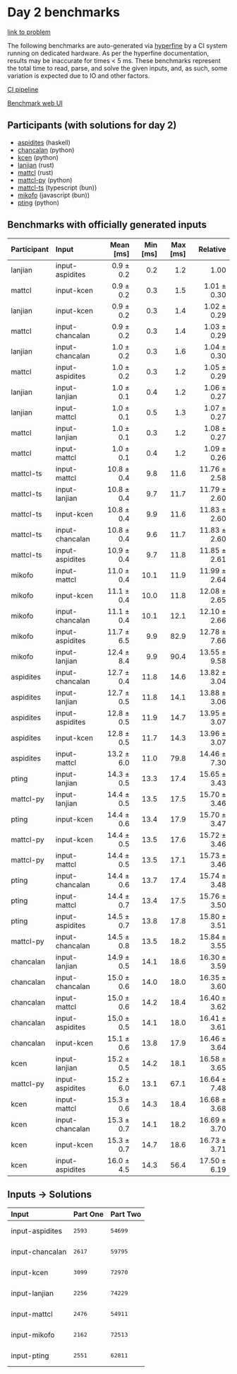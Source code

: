 # Day 2 benchmarks

[link to problem](https://adventofcode.com/2023/day/2)

The following benchmarks are auto-generated via
[hyperfine](https://github.com/sharkdp/hyperfine) by a CI system running on
dedicated hardware. As per the hyperfine documentation, results may be
inaccurate for times < 5 ms. These benchmarks represent the total time to read,
parse, and solve the given inputs, and, as such, some variation is expected due
to IO and other factors.

[CI pipeline](http://ci.papercode.net:8080/teams/main/pipelines/aoc2023)

[Benchmark web UI](https://aoc.ancalagon.black)


## Participants (with solutions for day 2)

- [aspidites](https://github.com/aspidites/aoc2023) (haskell)
- [chancalan](https://github.com/chancalan/aoc2023) (python)
- [kcen](https://github.com/kcen/aoc2023) (python)
- [lanjian](https://github.com/lanjian/aoc-2023) (rust)
- [mattcl](https://github.com/mattcl/aoc2023) (rust)
- [mattcl-py](https://github.com/mattcl/aoc2023-py) (python)
- [mattcl-ts](https://github.com/mattcl/aoc2023-js) (typescript (bun))
- [mikofo](https://github.com/mikofo/advent-of-code-2023) (javascript (bun))
- [pting](https://github.com/pting/aoc2023) (python)


## Benchmarks with officially generated inputs

| Participant | Input | Mean [ms] | Min [ms] | Max [ms] | Relative |
|:---|:---|---:|---:|---:|---:|
| lanjian | input-aspidites | 0.9 ± 0.2 | 0.2 | 1.2 | 1.00 |
| mattcl | input-kcen | 0.9 ± 0.2 | 0.3 | 1.5 | 1.01 ± 0.30 |
| lanjian | input-kcen | 0.9 ± 0.2 | 0.3 | 1.4 | 1.02 ± 0.29 |
| mattcl | input-chancalan | 0.9 ± 0.2 | 0.3 | 1.4 | 1.03 ± 0.29 |
| lanjian | input-chancalan | 1.0 ± 0.2 | 0.3 | 1.6 | 1.04 ± 0.30 |
| mattcl | input-aspidites | 1.0 ± 0.2 | 0.3 | 1.2 | 1.05 ± 0.29 |
| lanjian | input-lanjian | 1.0 ± 0.1 | 0.4 | 1.2 | 1.06 ± 0.27 |
| lanjian | input-mattcl | 1.0 ± 0.1 | 0.5 | 1.3 | 1.07 ± 0.27 |
| mattcl | input-lanjian | 1.0 ± 0.1 | 0.3 | 1.2 | 1.08 ± 0.27 |
| mattcl | input-mattcl | 1.0 ± 0.1 | 0.4 | 1.2 | 1.09 ± 0.26 |
| mattcl-ts | input-mattcl | 10.8 ± 0.4 | 9.8 | 11.6 | 11.76 ± 2.58 |
| mattcl-ts | input-lanjian | 10.8 ± 0.4 | 9.7 | 11.7 | 11.79 ± 2.60 |
| mattcl-ts | input-kcen | 10.8 ± 0.4 | 9.9 | 11.6 | 11.83 ± 2.60 |
| mattcl-ts | input-chancalan | 10.8 ± 0.4 | 9.6 | 11.7 | 11.83 ± 2.60 |
| mattcl-ts | input-aspidites | 10.9 ± 0.4 | 9.7 | 11.8 | 11.85 ± 2.61 |
| mikofo | input-mattcl | 11.0 ± 0.4 | 10.1 | 11.9 | 11.99 ± 2.64 |
| mikofo | input-kcen | 11.1 ± 0.4 | 10.0 | 11.8 | 12.08 ± 2.65 |
| mikofo | input-chancalan | 11.1 ± 0.4 | 10.1 | 12.1 | 12.10 ± 2.66 |
| mikofo | input-aspidites | 11.7 ± 6.5 | 9.9 | 82.9 | 12.78 ± 7.66 |
| mikofo | input-lanjian | 12.4 ± 8.4 | 9.9 | 90.4 | 13.55 ± 9.58 |
| aspidites | input-chancalan | 12.7 ± 0.4 | 11.8 | 14.6 | 13.82 ± 3.04 |
| aspidites | input-lanjian | 12.7 ± 0.5 | 11.8 | 14.1 | 13.88 ± 3.06 |
| aspidites | input-aspidites | 12.8 ± 0.5 | 11.9 | 14.7 | 13.95 ± 3.07 |
| aspidites | input-kcen | 12.8 ± 0.5 | 11.7 | 14.3 | 13.96 ± 3.07 |
| aspidites | input-mattcl | 13.2 ± 6.0 | 11.0 | 79.8 | 14.46 ± 7.30 |
| pting | input-lanjian | 14.3 ± 0.5 | 13.3 | 17.4 | 15.65 ± 3.43 |
| mattcl-py | input-lanjian | 14.4 ± 0.5 | 13.5 | 17.5 | 15.70 ± 3.46 |
| pting | input-kcen | 14.4 ± 0.6 | 13.4 | 17.9 | 15.70 ± 3.47 |
| mattcl-py | input-kcen | 14.4 ± 0.5 | 13.5 | 17.6 | 15.72 ± 3.46 |
| mattcl-py | input-mattcl | 14.4 ± 0.5 | 13.5 | 17.1 | 15.73 ± 3.46 |
| pting | input-chancalan | 14.4 ± 0.6 | 13.7 | 17.4 | 15.74 ± 3.48 |
| pting | input-mattcl | 14.4 ± 0.7 | 13.4 | 17.5 | 15.76 ± 3.50 |
| pting | input-aspidites | 14.5 ± 0.7 | 13.8 | 17.8 | 15.80 ± 3.51 |
| mattcl-py | input-chancalan | 14.5 ± 0.8 | 13.5 | 18.2 | 15.84 ± 3.55 |
| chancalan | input-lanjian | 14.9 ± 0.5 | 14.1 | 18.6 | 16.30 ± 3.59 |
| chancalan | input-chancalan | 15.0 ± 0.6 | 14.0 | 18.0 | 16.35 ± 3.60 |
| chancalan | input-mattcl | 15.0 ± 0.6 | 14.2 | 18.4 | 16.40 ± 3.62 |
| chancalan | input-aspidites | 15.0 ± 0.5 | 14.1 | 18.0 | 16.41 ± 3.61 |
| chancalan | input-kcen | 15.1 ± 0.6 | 13.8 | 17.9 | 16.46 ± 3.64 |
| kcen | input-lanjian | 15.2 ± 0.5 | 14.2 | 18.1 | 16.58 ± 3.65 |
| mattcl-py | input-aspidites | 15.2 ± 6.0 | 13.1 | 67.1 | 16.64 ± 7.48 |
| kcen | input-mattcl | 15.3 ± 0.6 | 14.3 | 18.4 | 16.68 ± 3.68 |
| kcen | input-chancalan | 15.3 ± 0.7 | 14.1 | 18.2 | 16.69 ± 3.70 |
| kcen | input-kcen | 15.3 ± 0.7 | 14.7 | 18.6 | 16.73 ± 3.71 |
| kcen | input-aspidites | 16.0 ± 4.5 | 14.3 | 56.4 | 17.50 ± 6.19 |


## Inputs -> Solutions

| Input | Part One | Part Two |
|:---|:---|:---|
|input-aspidites|<pre>2593</pre>|<pre>54699</pre>|
|input-chancalan|<pre>2617</pre>|<pre>59795</pre>|
|input-kcen|<pre>3099</pre>|<pre>72970</pre>|
|input-lanjian|<pre>2256</pre>|<pre>74229</pre>|
|input-mattcl|<pre>2476</pre>|<pre>54911</pre>|
|input-mikofo|<pre>2162</pre>|<pre>72513</pre>|
|input-pting|<pre>2551</pre>|<pre>62811</pre>|